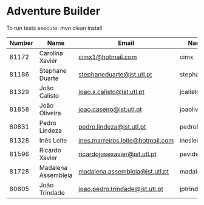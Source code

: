 ﻿# Adventure Builder

To run tests execute: mvn clean install

|   Number   |          Name           |            Email                 |   Name GitHUb   | Module(s) |
| ---------- | ----------------------- | ---------------------------------| --------------- | --------- |
|   81172    |    Carolina Xavier      |  cimx1@hotmail.com               |     cimx        | 30Writes  |
|   81186    |    Stephane Duarte      | stephaneduarte@ist.utl.pt        | stephaneduarte  | 30Writes  |
|   81329    |      João Calisto       | joao.s.calisto@ist.utl.pt        |    jcalisto     | 30Writes  |
|   81858    |      João Oliveira      |  joao.caseiro@ist.utl.pt         |   joaoliveir    | 100Reads  |
|   80831    |    Pedro Lindeza        |  pedro.lindeza@ist.utl.pt        |  pedrolindeza   | 100Reads  |
|   81328    |      Inês Leite         | ines.marreiros.leite@hotmail.com |   inesleite     | 100Reads  |
|   81596    |    Ricardo Xavier       | ricardojosexavier@ist.utl.pt     |   pevidex       | 100Writes |
|   81728			 |   Madalena Assembleia   | madalena.assembleia@ist.utl.pt   |madalenassembleia| 100Writes |
|   80805	   |    João Trindade	       |  joao.pedro.trindade@ist.utl.pt	 |   jptrindade	   | 100Writes |

